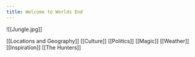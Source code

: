 ```yaml
---
title: Welcome to Worlds End
---
```

![[Jungle.jpg]]

[[Locations and Geography]]
[[Culture]]
[[Politics]]
[[Magic]]
[[Weather]]
[[Inspiration]]
[[The Hunters]]